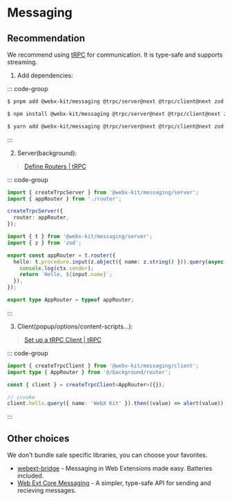 # Messaging

## Recommendation

We recommend using [tRPC](https://trpc.io/) for communication. It is type-safe and supports streaming.

1. Add dependencies:

::: code-group

```bash [pnpm]
$ pnpm add @webx-kit/messaging @trpc/server@next @trpc/client@next zod
```

```bash [npm]
$ npm install @webx-kit/messaging @trpc/server@next @trpc/client@next zod
```

```bash [yarn]
$ yarn add @webx-kit/messaging @trpc/server@next @trpc/client@next zod
```

:::

2. Server(background):

> [Define Routers | tRPC](https://trpc.io/docs/server/routers)

::: code-group

```ts [background/index.ts]
import { createTrpcServer } from '@webx-kit/messaging/server';
import { appRouter } from './router';

createTrpcServer({
  router: appRouter,
});
```

```ts [background/router/index.ts]
import { t } from '@webx-kit/messaging/server';
import { z } from 'zod';

export const appRouter = t.router({
  hello: t.procedure.input(z.object({ name: z.string() })).query(async ({ ctx, input }) => {
    console.log(ctx.sender);
    return `Hello, ${input.name}`;
  }),
});

export type AppRouter = typeof appRouter;
```

:::

3. Client(popup/options/content-scripts...):

> [Set up a tRPC Client | tRPC](https://trpc.io/docs/client/vanilla/setup)

::: code-group

```ts [popup/index.ts]
import { createTrpcClient } from '@webx-kit/messaging/client';
import type { AppRouter } from '@/background/router';

const { client } = createTrpcClient<AppRouter>({});

// invoke
client.hello.query({ name: 'WebX Kit' }).then((value) => alert(value));
```

:::

## Other choices

We don't bundle sale specific libraries, you can choose your favorites.

- [webext-bridge](https://github.com/serversideup/webext-bridge) - Messaging in Web Extensions made easy. Batteries included.
- [Web Ext Core Messaging](https://webext-core.aklinker1.io/guide/messaging/) - A simpler, type-safe API for sending and recieving messages.
